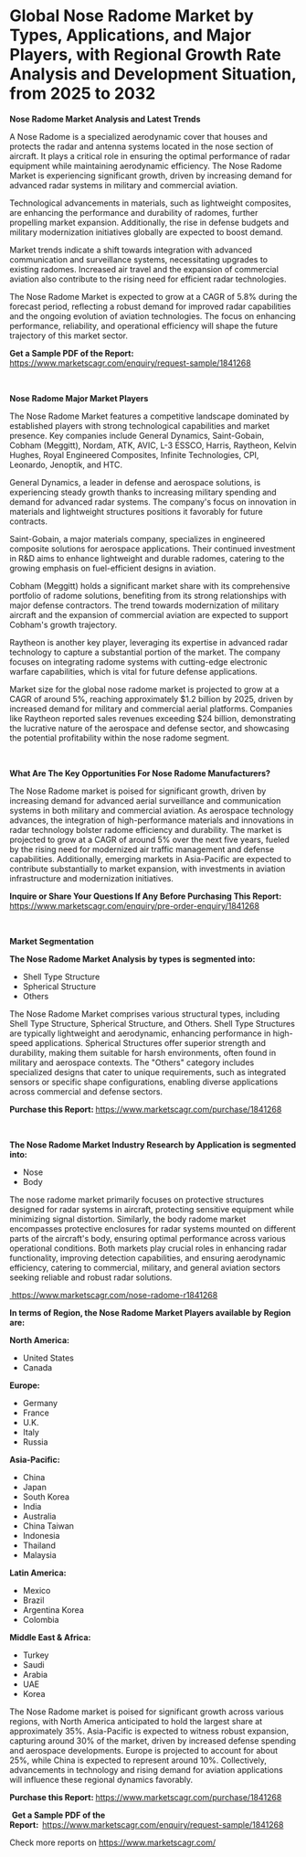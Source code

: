 <p><h1>Global Nose Radome Market by Types, Applications, and Major Players, with Regional Growth Rate Analysis and Development Situation, from 2025 to 2032</h1></p><p><strong>Nose Radome Market Analysis and Latest Trends</strong></p>
<p><p>A Nose Radome is a specialized aerodynamic cover that houses and protects the radar and antenna systems located in the nose section of aircraft. It plays a critical role in ensuring the optimal performance of radar equipment while maintaining aerodynamic efficiency. The Nose Radome Market is experiencing significant growth, driven by increasing demand for advanced radar systems in military and commercial aviation. </p><p>Technological advancements in materials, such as lightweight composites, are enhancing the performance and durability of radomes, further propelling market expansion. Additionally, the rise in defense budgets and military modernization initiatives globally are expected to boost demand.</p><p>Market trends indicate a shift towards integration with advanced communication and surveillance systems, necessitating upgrades to existing radomes. Increased air travel and the expansion of commercial aviation also contribute to the rising need for efficient radar technologies. </p><p>The Nose Radome Market is expected to grow at a CAGR of 5.8% during the forecast period, reflecting a robust demand for improved radar capabilities and the ongoing evolution of aviation technologies. The focus on enhancing performance, reliability, and operational efficiency will shape the future trajectory of this market sector.</p></p>
<p><strong>Get a Sample PDF of the Report:&nbsp;</strong> <a href="https://www.marketscagr.com/enquiry/request-sample/1841268?utm_campaign=2215&utm_medium=2&utm_source=Github&utm_content=ia&utm_term=19022025&utm_id=nose-radome">https://www.marketscagr.com/enquiry/request-sample/1841268</a></p>
<p>&nbsp;</p>
<p><strong>Nose Radome Major Market Players</strong></p>
<p><p>The Nose Radome Market features a competitive landscape dominated by established players with strong technological capabilities and market presence. Key companies include General Dynamics, Saint-Gobain, Cobham (Meggitt), Nordam, ATK, AVIC, L-3 ESSCO, Harris, Raytheon, Kelvin Hughes, Royal Engineered Composites, Infinite Technologies, CPI, Leonardo, Jenoptik, and HTC.</p><p>General Dynamics, a leader in defense and aerospace solutions, is experiencing steady growth thanks to increasing military spending and demand for advanced radar systems. The company's focus on innovation in materials and lightweight structures positions it favorably for future contracts.</p><p>Saint-Gobain, a major materials company, specializes in engineered composite solutions for aerospace applications. Their continued investment in R&D aims to enhance lightweight and durable radomes, catering to the growing emphasis on fuel-efficient designs in aviation.</p><p>Cobham (Meggitt) holds a significant market share with its comprehensive portfolio of radome solutions, benefiting from its strong relationships with major defense contractors. The trend towards modernization of military aircraft and the expansion of commercial aviation are expected to support Cobham's growth trajectory.</p><p>Raytheon is another key player, leveraging its expertise in advanced radar technology to capture a substantial portion of the market. The company focuses on integrating radome systems with cutting-edge electronic warfare capabilities, which is vital for future defense applications.</p><p>Market size for the global nose radome market is projected to grow at a CAGR of around 5%, reaching approximately $1.2 billion by 2025, driven by increased demand for military and commercial aerial platforms. Companies like Raytheon reported sales revenues exceeding $24 billion, demonstrating the lucrative nature of the aerospace and defense sector, and showcasing the potential profitability within the nose radome segment.</p></p>
<p>&nbsp;</p>
<p><strong>What Are The Key Opportunities For Nose Radome Manufacturers?</strong></p>
<p><p>The Nose Radome market is poised for significant growth, driven by increasing demand for advanced aerial surveillance and communication systems in both military and commercial aviation. As aerospace technology advances, the integration of high-performance materials and innovations in radar technology bolster radome efficiency and durability. The market is projected to grow at a CAGR of around 5% over the next five years, fueled by the rising need for modernized air traffic management and defense capabilities. Additionally, emerging markets in Asia-Pacific are expected to contribute substantially to market expansion, with investments in aviation infrastructure and modernization initiatives.</p></p>
<p><strong>Inquire or Share Your Questions If Any Before Purchasing This Report:</strong> <a href="https://www.marketscagr.com/enquiry/pre-order-enquiry/1841268?utm_campaign=2215&utm_medium=2&utm_source=Github&utm_content=ia&utm_term=19022025&utm_id=nose-radome">https://www.marketscagr.com/enquiry/pre-order-enquiry/1841268</a></p>
<p>&nbsp;</p>
<p><strong>Market Segmentation</strong></p>
<p><strong>The Nose Radome Market Analysis by types is segmented into:</strong></p>
<p><ul><li>Shell Type Structure</li><li>Spherical Structure</li><li>Others</li></ul></p>
<p><p>The Nose Radome Market comprises various structural types, including Shell Type Structure, Spherical Structure, and Others. Shell Type Structures are typically lightweight and aerodynamic, enhancing performance in high-speed applications. Spherical Structures offer superior strength and durability, making them suitable for harsh environments, often found in military and aerospace contexts. The "Others" category includes specialized designs that cater to unique requirements, such as integrated sensors or specific shape configurations, enabling diverse applications across commercial and defense sectors.</p></p>
<p><strong>Purchase this Report:&nbsp;</strong><a href="https://www.marketscagr.com/purchase/1841268?utm_campaign=2215&utm_medium=2&utm_source=Github&utm_content=ia&utm_term=19022025&utm_id=nose-radome">https://www.marketscagr.com/purchase/1841268</a></p>
<p>&nbsp;</p>
<p><strong>The Nose Radome Market Industry Research by Application is segmented into:</strong></p>
<p><ul><li>Nose</li><li>Body</li></ul></p>
<p><p>The nose radome market primarily focuses on protective structures designed for radar systems in aircraft, protecting sensitive equipment while minimizing signal distortion. Similarly, the body radome market encompasses protective enclosures for radar systems mounted on different parts of the aircraft's body, ensuring optimal performance across various operational conditions. Both markets play crucial roles in enhancing radar functionality, improving detection capabilities, and ensuring aerodynamic efficiency, catering to commercial, military, and general aviation sectors seeking reliable and robust radar solutions.</p></p>
<p><a href="https://www.marketscagr.com/nose-radome-r1841268?utm_campaign=2215&utm_medium=2&utm_source=Github&utm_content=ia&utm_term=19022025&utm_id=nose-radome">&nbsp;https://www.marketscagr.com/nose-radome-r1841268</a></p>
<p><strong>In terms of Region, the Nose Radome Market Players available by Region are:</strong></p>
<p>
    <p> <strong> North America: </strong>
        <ul>
            <li>United States</li>
            <li>Canada</li>
        </ul>
        </p> 
    <p> <strong> Europe: </strong>
        <ul>
            <li>Germany</li>
            <li>France</li>
            <li>U.K.</li>
            <li>Italy</li>
            <li>Russia</li>
        </ul>
        </p> 
    <p> <strong> Asia-Pacific: </strong>
        <ul>
            <li>China</li>
            <li>Japan</li>
            <li>South Korea</li>
            <li>India</li>
            <li>Australia</li>
            <li>China Taiwan</li>
            <li>Indonesia</li>
            <li>Thailand</li>
            <li>Malaysia</li>
        </ul>
        </p> 
    <p> <strong> Latin America: </strong>
        <ul>
            <li>Mexico</li>
            <li>Brazil</li>
            <li>Argentina Korea</li>
            <li>Colombia</li>
        </ul>
        </p> 
    <p> <strong> Middle East & Africa: </strong>
        <ul>
            <li>Turkey</li>
            <li>Saudi</li>
            <li>Arabia</li>
            <li>UAE</li>
            <li>Korea</li>
        </ul>
    </p>
    </p>
<p><p>The Nose Radome market is poised for significant growth across various regions, with North America anticipated to hold the largest share at approximately 35%. Asia-Pacific is expected to witness robust expansion, capturing around 30% of the market, driven by increased defense spending and aerospace developments. Europe is projected to account for about 25%, while China is expected to represent around 10%. Collectively, advancements in technology and rising demand for aviation applications will influence these regional dynamics favorably.</p></p>
<p><strong>Purchase this Report: </strong><a href="https://www.marketscagr.com/purchase/1841268?utm_campaign=2215&utm_medium=2&utm_source=Github&utm_content=ia&utm_term=19022025&utm_id=nose-radome">https://www.marketscagr.com/purchase/1841268</a></p>
<p>&nbsp;<strong>Get a Sample PDF of the Report:&nbsp;&nbsp;</strong><a href="https://www.marketscagr.com/enquiry/request-sample/1841268?utm_campaign=2215&utm_medium=2&utm_source=Github&utm_content=ia&utm_term=19022025&utm_id=nose-radome">https://www.marketscagr.com/enquiry/request-sample/1841268</a></p>
<p><strong></strong></p>
<p>Check more reports on <a href="https://www.marketscagr.com/?utm_campaign=2215&utm_medium=2&utm_source=Github&utm_content=ia&utm_term=19022025&utm_id=nose-radome">https://www.marketscagr.com/</a></p>